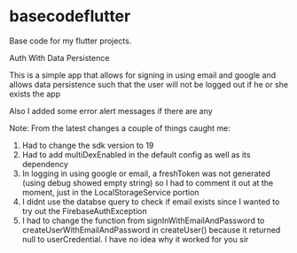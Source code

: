 # basecodeflutter

Base code for my flutter projects.

Auth With Data Persistence

This is a simple app that allows for signing in using email and google and allows data persistence such that the user will not be logged out if he or she exists the app

Also I added some error alert messages if there are any

Note:
From the latest changes a couple of things caught me:

1. Had to change the sdk version to 19 
2. Had to add multiDexEnabled in the default config as well as its dependency
3. In logging in using google or email, a freshToken was not generated (using debug showed empty string) so I had to comment it out at the moment, just in the LocalStorageService portion
4. I didnt use the databse query to check if email exists since I wanted to try out the FirebaseAuthException
5. I had to change the function from signInWithEmailAndPassword to createUserWithEmailAndPassword in createUser() because it returned null to userCredential. I have no idea why it worked for you sir 
